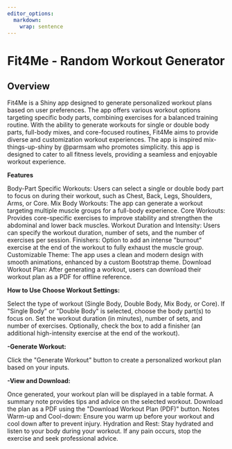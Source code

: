 ```yaml
---
editor_options: 
  markdown: 
    wrap: sentence
---
```


# **Fit4Me - Random Workout Generator**

## Overview

Fit4Me is a Shiny app designed to generate personalized workout plans based on user preferences.
The app offers various workout options targeting specific body parts, combining exercises for a balanced training routine.
With the ability to generate workouts for single or double body parts, full-body mixes, and core-focused routines, Fit4Me aims to provide diverse and customization workout experiences.
The app is inspired mix-things-up-shiny by @parmsam who promotes simplicity.
this app is designed to cater to all fitness levels, providing a seamless and enjoyable workout experience.

**Features**

Body-Part Specific Workouts: Users can select a single or double body part to focus on during their workout, such as Chest, Back, Legs, Shoulders, Arms, or Core.
Mix Body Workouts: The app can generate a workout targeting multiple muscle groups for a full-body experience.
Core Workouts: Provides core-specific exercises to improve stability and strengthen the abdominal and lower back muscles.
Workout Duration and Intensity: Users can specify the workout duration, number of sets, and the number of exercises per session.
Finishers: Option to add an intense "burnout" exercise at the end of the workout to fully exhaust the muscle group.
Customizable Theme: The app uses a clean and modern design with smooth animations, enhanced by a custom Bootstrap theme.
Download Workout Plan: After generating a workout, users can download their workout plan as a PDF for offline reference.

**How to Use Choose Workout Settings:**

Select the type of workout (Single Body, Double Body, Mix Body, or Core).
If "Single Body" or "Double Body" is selected, choose the body part(s) to focus on.
Set the workout duration (in minutes), number of sets, and number of exercises.
Optionally, check the box to add a finisher (an additional high-intensity exercise at the end of the workout).

**-Generate Workout:**

Click the "Generate Workout" button to create a personalized workout plan based on your inputs.

**-View and Download:**

Once generated, your workout plan will be displayed in a table format.
A summary note provides tips and advice on the selected workout.
Download the plan as a PDF using the "Download Workout Plan (PDF)" button.
Notes Warm-up and Cool-down: Ensure you warm up before your workout and cool down after to prevent injury.
Hydration and Rest: Stay hydrated and listen to your body during your workout.
If any pain occurs, stop the exercise and seek professional advice.

